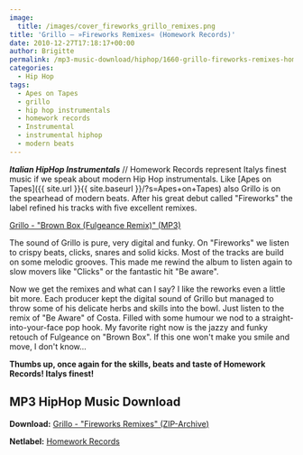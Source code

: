 ```yaml
---
image:
  title: /images/cover_fireworks_grillo_remixes.png
title: 'Grillo – »Fireworks Remixes« (Homework Records)'
date: 2010-12-27T17:18:17+00:00
author: Brigitte
permalink: /mp3-music-download/hiphop/1660-grillo-fireworks-remixes-homework-records
categories:
  - Hip Hop
tags:
  - Apes on Tapes
  - grillo
  - hip hop instrumentals
  - homework records
  - Instrumental
  - instrumental hiphop
  - modern beats
---
```

***Italian HipHop Instrumentals*** // Homework Records represent Italys finest music if we speak about modern Hip Hop instrumentals. Like [Apes on Tapes]({{ site.url }}{{ site.baseurl }}/?s=Apes+on+Tapes) also Grillo is on the spearhead of modern beats. After his great debut called "Fireworks" the label refined his tracks with five excellent remixes.

<!--mp3links-->


  
[Grillo - "Brown Box (Fulgeance Remix)" (MP3)](http://mp3.phlow.de/phlow_2010/02._fulgeance_-_fireworks_remixes_-_brown_box_fulgeance_interstella_funk_remix_.mp3)
  
<!--mp3linksend-->

<!--more-->

<!--adsense-->

The sound of Grillo is pure, very digital and funky. On "Fireworks" we listen to crispy beats, clicks, snares and solid kicks. Most of the tracks are build on some melodic grooves. This made me rewind the album to listen again to slow movers like "Clicks" or the fantastic hit "Be aware".

Now we get the remixes and what can I say? I like the reworks even a little bit more. Each producer kept the digital sound of Grillo but managed to throw some of his delicate herbs and skills into the bowl. Just listen to the remix of "Be Aware" of Costa. Filled with some humour we nod to a straight-into-your-face pop hook. My favorite right now is the jazzy and funky retouch of Fulgeance on "Brown Box". If this one won't make you smile and move, I don't know...

**Thumbs up, once again for the skills, beats and taste of Homework Records! Italys finest!**

## MP3 HipHop Music Download

**Download:** [Grillo - "Fireworks Remixes" (ZIP-Archive)](http://www.homeworkrecords.net/_dl_hwr/hwr016.zip)
  
**Netlabel:** [Homework Records](http://www.homeworkrecords.net/)